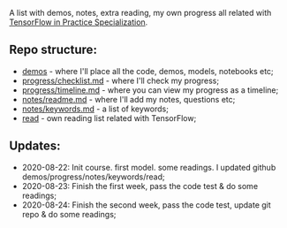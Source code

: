 A list with demos, notes, extra reading, my own progress all related with [TensorFlow in Practice Specialization](https://www.coursera.org/specializations/tensorflow-in-practice). 

## Repo structure:

- [demos](demos/)  - where I'll place all the code, demos, models, notebooks etc;
- [progress/checklist.md](progress/checklist.md) - where I'll check my progress;
- [progress/timeline.md](progress/timeline.md) - where you can view my progress as a timeline;
- [notes/readme.md](notes/) - where I'll add my notes, questions etc;
- [notes/keywords.md](notes/keywords.md) - a list of keywords;
- [read](read/)  - own reading list related with TensorFlow;


## Updates:
- 2020-08-22: Init course. first model. some readings. I updated github demos/progress/notes/keywords/read;
- 2020-08-23: Finish the first week, pass the code test & do some readings;
- 2020-08-24: Finish the second week, pass the code test, update git repo & do some readings;


